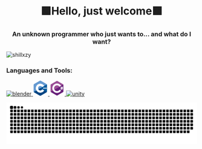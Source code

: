 <h1 align="center">🟩Hello, just welcome🟩</h1>
<h3 align="center">An unknown programmer who just wants to... and what do I want?</h3>

<p align="left"> <img src="https://komarev.com/ghpvc/?username=shillxzy&label=Profile%20views&color=0e75b6&style=flat" alt="shillxzy" /> </p>



<h3 align="left">Languages and Tools:</h3>
<p align="left"> <a href="https://www.blender.org/" target="_blank" rel="noreferrer"> <img src="https://download.blender.org/branding/community/blender_community_badge_white.svg" alt="blender" width="40" height="40"/> </a> <a href="https://www.w3schools.com/cpp/" target="_blank" rel="noreferrer"> <img src="https://raw.githubusercontent.com/devicons/devicon/master/icons/cplusplus/cplusplus-original.svg" alt="cplusplus" width="40" height="40"/> </a> <a href="https://www.w3schools.com/cs/" target="_blank" rel="noreferrer"> <img src="https://raw.githubusercontent.com/devicons/devicon/master/icons/csharp/csharp-original.svg" alt="csharp" width="40" height="40"/> </a> <a href="https://unity.com/" target="_blank" rel="noreferrer"> <img src="https://www.vectorlogo.zone/logos/unity3d/unity3d-icon.svg" alt="unity" width="40" height="40"/> </a> </p>


<img src="https://raw.githubusercontent.com/platane/snk/output/github-contribution-grid-snake-dark.svg" alt="баннер"/>
